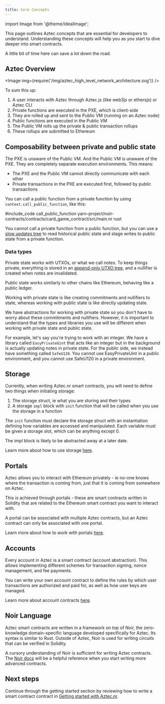 ```yaml
---
title: Core Concepts
---
```


import Image from '@theme/IdealImage';

This page outlines Aztec concepts that are essential for developers to understand. Understanding these concepts will help you as you start to dive deeper into smart contracts.

A little bit of time here can save a lot down the road.

## Aztec Overview

<Image img={require('/img/aztec_high_level_network_architecture.svg')} />

To sum this up:

1. A user interacts with Aztec through Aztec.js (like web3js or ethersjs) or Aztec CLI
2. Private functions are executed in the PXE, which is client-side
3. They are rolled up and sent to the Public VM (running on an Aztec node)
4. Public functions are executed in the Public VM
5. The Public VM rolls up the private & public transaction rollups
6. These rollups are submitted to Ethereum

## Composability between private and public state

The PXE is unaware of the Public VM. And the Public VM is unaware of the PXE. They are completely separate execution environments. This means:

- The PXE and the Public VM cannot directly communicate with each other
- Private transactions in the PXE are executed first, followed by public transactions

You can call a public function from a private function by using `context.call_public_function`, like this:

#include_code call_public_function yarn-project/noir-contracts/contracts/card_game_contract/src/main.nr rust

You cannot call a private function from a public function, but you can use a [slow updates tree](../contracts/syntax/slow_updates_tree.md) to read historical public state and stage writes to public state from a private function.

### Data types

Private state works with UTXOs, or what we call notes. To keep things private, everything is stored in an [append-only UTXO tree](../../learn/concepts/storage/trees/main.md#note-hash-tree), and a nullifier is created when notes are invalidated.

Public state works similarly to other chains like Ethereum, behaving like a public ledger.

Working with private state is like creating commitments and nullifiers to state, whereas working with public state is like directly updating state.

We have abstractions for working with private state so you don't have to worry about these commitments and nullifiers. However, it is important to understand that the types and libraries you use will be different when working with private state and public state.

For example, let's say you're trying to work with an integer. We have a library called `EasyPrivateUint` that acts like an integer but in the background is actually updating notes in private state. For the public side, we instead have something called `SafeU120`. You cannot use EasyPrivateUint in a public environment, and you cannot use SafeU120 in a private environment.

## Storage

Currently, when writing Aztec.nr smart contracts, you will need to define two things when initiating storage:

1. The storage struct, ie what you are storing and their types
2. A storage `impl` block with `init` function that will be called when you use the storage in a function

The `init` function must declare the storage struct with an instantiation defining how variables are accessed and manipulated. Each variable must be given a storage slot, which can be anything except 0.

The impl block is likely to be abstracted away at a later date.

Learn more about how to use storage [here](../contracts/syntax/storage/main.md).

## Portals

Aztec allows you to interact with Ethereum privately - ie no-one knows where the transaction is coming from, just that it is coming from somewhere on Aztec.

This is achieved through portals - these are smart contracts written in Solidity that are related to the Ethereum smart contract you want to interact with.

A portal can be associated with multiple Aztec contracts, but an Aztec contract can only be associated with one portal.

Learn more about how to work with portals [here](../contracts/portals/main.md).

## Accounts

Every account in Aztec is a smart contract (account abstraction). This allows implementing different schemes for transaction signing, nonce management, and fee payments.

You can write your own account contract to define the rules by which user transactions are authorized and paid for, as well as how user keys are managed.

Learn more about account contracts [here](../../learn/concepts/accounts/main.md).

## Noir Language

Aztec smart contracts are written in a framework on top of Noir, the zero-knowledge domain-specific language developed specifically for Aztec. Its syntax is similar to Rust. Outside of Aztec, Noir is used for writing circuits that can be verified in Solidity.

A cursory understanding of Noir is sufficient for writing Aztec contracts. The [Noir docs](https://noir-lang.org) will be a helpful reference when you start writing more advanced contracts.

## Next steps

Continue through the getting started section by reviewing how to write a smart contract contract in [Getting started with Aztec.nr](./aztecnr-getting-started.md).
